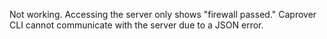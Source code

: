 Not working. Accessing the server only shows "firewall passed."
Caprover CLI cannot communicate with the server due to a JSON error.
